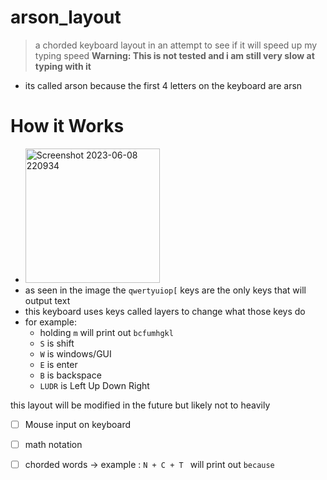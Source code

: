 # arson_layout
> a chorded keyboard layout in an attempt to see if it will speed up my typing speed
> **Warning: This is not tested and i am still very slow at typing with it**

- its called arson because the first 4 letters on the keyboard are arsn
# How it Works 
- <img width="215" alt="Screenshot 2023-06-08 220934" src="https://github.com/Its-ibijon/arson_layout/assets/90000954/21f820a7-ae95-45eb-b9d4-a0671a997fca"> 
- as seen in the image the `qwertyuiop[`  keys are the only keys that will output text 
- this keyboard uses keys called layers to change what those keys do 
- for example:
   - holding `m` will print out `bcfumhgkl`
   - `S` is shift 
   - `W` is windows/GUI  
   - `E` is enter 
   - `B` is backspace
   - `LUDR` is Left Up Down Right

this layout will be modified in the future but likely not to heavily
- [ ] Mouse input on keyboard
- [ ] math notation
- [ ] chorded words ->  example : `N + C + T `  will print out  `because`
 
